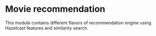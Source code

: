 # Movie recommendation

This module contains different flavors of recommendation engine using Hazelcast features and similarity search.